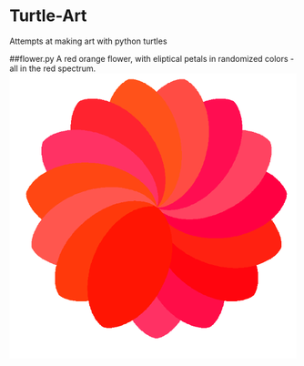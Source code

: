 Turtle-Art
==========

Attempts at making art with python turtles

##flower.py
A red orange flower, with eliptical petals in randomized colors - all in the red spectrum.
![Flower image](https://raw.githubusercontent.com/Hanse00/Turtle-Art/master/images/turtle_flower.png)

